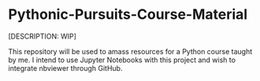 # Pythonic-Pursuits-Course-Material
[DESCRIPTION: WIP]

This repository will be used to amass resources for a Python course taught by me. I intend to use Jupyter Notebooks with this project and wish to integrate nbviewer through GitHub.
